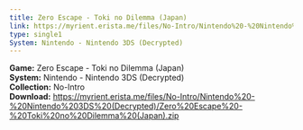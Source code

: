 ```yaml
---
title: Zero Escape - Toki no Dilemma (Japan)
link: https://myrient.erista.me/files/No-Intro/Nintendo%20-%20Nintendo%203DS%20(Decrypted)/Zero%20Escape%20-%20Toki%20no%20Dilemma%20(Japan).zip
type: single1
System: Nintendo - Nintendo 3DS (Decrypted)
---
```

<b>Game:</b> Zero Escape - Toki no Dilemma (Japan)<br>
<b>System:</b> Nintendo - Nintendo 3DS (Decrypted)<br>
<b>Collection:</b> No-Intro<br>
<b>Download:</b> https://myrient.erista.me/files/No-Intro/Nintendo%20-%20Nintendo%203DS%20(Decrypted)/Zero%20Escape%20-%20Toki%20no%20Dilemma%20(Japan).zip